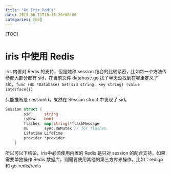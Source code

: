 ```yaml
---
title: "Go Iris Redis"
date: 2019-06-11T10:15:20+08:00
categories: [Go]
---
```


[TOC]

# iris 中使用 Redis

iris 内置对 Redis 的支持，但是她和 session 结合的比较紧密，比如每一个方法传参都大部分都有 sid，在当前文件 database.go 找了半天没找到在哪里定义了 sid，`func (db *Database) Get(sid string, key string) (value interface{})`

只能推断是 sessionId，果然在 Session struct 中发现了 sid。

```go
Session struct {
		sid      string
		isNew    bool
		flashes  map[string]*flashMessage
		mu       sync.RWMutex // for flashes.
		Lifetime LifeTime
		provider *provider
	}
```

所以可以下结论，iris中必须使用内置的 Redis 是只对 session 的配合支持，如果需要单独操作 Redis 数据库，则需要使用其他的第三方库来操作，比如：redigo 和 go-redis/redis
